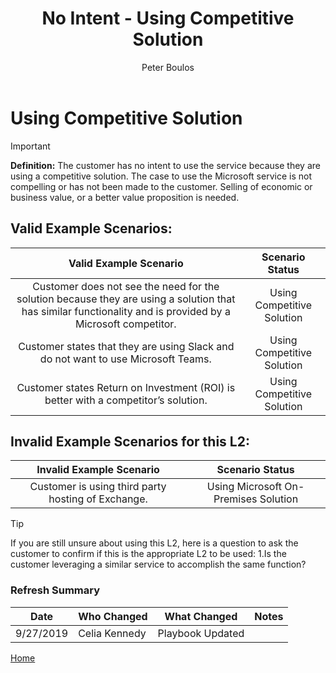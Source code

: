 ﻿---
# required metadata
title: No Intent - Using Competitive Solution
description: No Intent - Using Competitive Solution
author: Peter Boulos
ms.author: pboulos
manager: pagrim
ms.date: 9/27/2019
ms.topic: partner-playbook 
ms.prod: non-product-specific 
ms.custom: partner-playbook 
ft.audience: partner
ft.owner: pagrim
---

# Using Competitive Solution

> [!IMPORTANT]
> **Definition:** The customer has no intent to use the service because they are using a competitive solution. The case to use the Microsoft service is not compelling or has not been made to the customer. Selling of economic or business value, or a better value proposition is needed.

## Valid Example Scenarios:
| Valid Example Scenario | Scenario Status |
| :--: | :--: |
| Customer does not see the need for the solution because they are using a solution that has similar functionality and is provided by a Microsoft competitor. | Using Competitive Solution |
| Customer states that they are using Slack and do not want to use Microsoft Teams. | Using Competitive Solution |
| Customer states Return on Investment (ROI) is better with a competitor’s solution. | Using Competitive Solution |

## Invalid Example Scenarios for this L2:
| Invalid Example Scenario | Scenario Status |
| :--: | :--: |
| Customer is using third party hosting of Exchange. | Using Microsoft On-Premises Solution |

> [!TIP]
> If you are still unsure about using this L2, here is a question to ask the customer to confirm if this is the appropriate L2 to be used:
>    1.Is the customer leveraging a similar service to accomplish the same function?​

### Refresh Summary

|Date|Who Changed|What Changed|Notes|
|---------|---------------|----------------------------|-------------|
|9/27/2019| Celia Kennedy| Playbook Updated||

[Home](http://partner-docs.microsoft.com)
